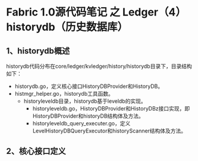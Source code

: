 # Fabric 1.0源代码笔记 之 Ledger（4）historydb（历史数据库）

## 1、historydb概述

historydb代码分布在core/ledger/kvledger/history/historydb目录下，目录结构如下：

* historydb.go，定义核心接口HistoryDBProvider和HistoryDB。
* histmgr_helper.go，historydb工具函数。
	* historyleveldb目录，historydb基于leveldb的实现。
		* historyleveldb.go，HistoryDBProvider和HistoryDBz接口实现，即HistoryDBProvider和historyDB结构体及方法。
		* historyleveldb_query_executer.go，定义LevelHistoryDBQueryExecutor和historyScanner结构体及方法。

## 2、核心接口定义

